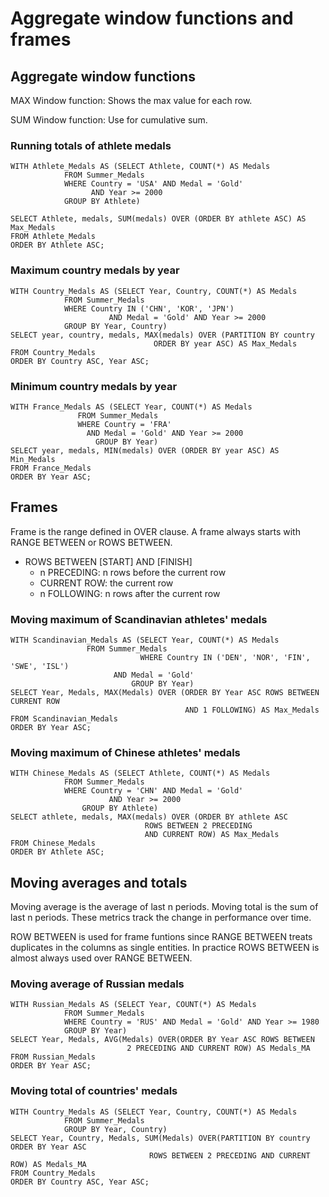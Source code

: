 # Aggregate window functions and frames
 
## Aggregate window functions

MAX Window function: Shows the max value for each row.

SUM Window function: Use for cumulative sum.

### Running totals of athlete medals

```
WITH Athlete_Medals AS (SELECT Athlete, COUNT(*) AS Medals
			FROM Summer_Medals
  			WHERE Country = 'USA' AND Medal = 'Gold'
  			      AND Year >= 2000
  			GROUP BY Athlete)

SELECT Athlete, medals, SUM(medals) OVER (ORDER BY athlete ASC) AS Max_Medals
FROM Athlete_Medals
ORDER BY Athlete ASC;
```

### Maximum country medals by year

```
WITH Country_Medals AS (SELECT Year, Country, COUNT(*) AS Medals
  			FROM Summer_Medals
  			WHERE Country IN ('CHN', 'KOR', 'JPN')
    			      AND Medal = 'Gold' AND Year >= 2000
  			GROUP BY Year, Country)
SELECT year, country, medals, MAX(medals) OVER (PARTITION BY country
                		  		ORDER BY year ASC) AS Max_Medals
FROM Country_Medals
ORDER BY Country ASC, Year ASC;
```

### Minimum country medals by year

```
WITH France_Medals AS (SELECT Year, COUNT(*) AS Medals
  	 	       FROM Summer_Medals
  		       WHERE Country = 'FRA'
   			     AND Medal = 'Gold' AND Year >= 2000
           	       GROUP BY Year)
SELECT year, medals, MIN(medals) OVER (ORDER BY year ASC) AS Min_Medals
FROM France_Medals
ORDER BY Year ASC;
```

## Frames

Frame is the range defined in OVER clause. A frame always starts with RANGE 
BETWEEN or ROWS BETWEEN.

* ROWS BETWEEN [START] AND [FINISH]
	* n PRECEDING: n rows before the current row
	* CURRENT ROW: the current row
	* n FOLLOWING: n rows after the current row

### Moving maximum of Scandinavian athletes' medals

```
WITH Scandinavian_Medals AS (SELECT Year, COUNT(*) AS Medals
  			     FROM Summer_Medals
                             WHERE Country IN ('DEN', 'NOR', 'FIN', 'SWE', 'ISL')
    				   AND Medal = 'Gold'
                  		   GROUP BY Year)
SELECT Year, Medals, MAX(Medals) OVER (ORDER BY Year ASC ROWS BETWEEN CURRENT ROW
                                       AND 1 FOLLOWING) AS Max_Medals
FROM Scandinavian_Medals
ORDER BY Year ASC;
```

### Moving maximum of Chinese athletes' medals

```
WITH Chinese_Medals AS (SELECT Athlete, COUNT(*) AS Medals
  			FROM Summer_Medals
  			WHERE Country = 'CHN' AND Medal = 'Gold'
    			      AND Year >= 2000
    			GROUP BY Athlete)
SELECT athlete, medals, MAX(medals) OVER (ORDER BY athlete ASC
            				  ROWS BETWEEN 2 PRECEDING
            				  AND CURRENT ROW) AS Max_Medals
FROM Chinese_Medals
ORDER BY Athlete ASC;
```

## Moving averages and totals

Moving average is the average of last n periods. Moving total is the sum of
last n periods. These metrics track the change in performance over time.

ROW BETWEEN is used for frame funtions since RANGE BETWEEN treats duplicates in 
the columns as single entities. In practice ROWS BETWEEN is almost always 
used over RANGE BETWEEN. 

### Moving average of Russian medals

```
WITH Russian_Medals AS (SELECT Year, COUNT(*) AS Medals
  			FROM Summer_Medals
  			WHERE Country = 'RUS' AND Medal = 'Gold' AND Year >= 1980
  			GROUP BY Year)
SELECT Year, Medals, AVG(Medals) OVER(ORDER BY Year ASC ROWS BETWEEN
     				      2 PRECEDING AND CURRENT ROW) AS Medals_MA
FROM Russian_Medals
ORDER BY Year ASC;
```

### Moving total of countries' medals

```
WITH Country_Medals AS (SELECT Year, Country, COUNT(*) AS Medals
  			FROM Summer_Medals
  			GROUP BY Year, Country)
SELECT Year, Country, Medals, SUM(Medals) OVER(PARTITION BY country ORDER BY Year ASC
     					       ROWS BETWEEN 2 PRECEDING AND CURRENT ROW) AS Medals_MA
FROM Country_Medals
ORDER BY Country ASC, Year ASC;
```
